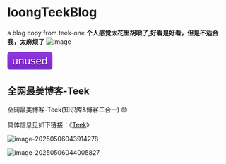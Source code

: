 # loongTeekBlog
a blog copy from teek-one 
**个人感觉太花里胡哨了,好看是好看，但是不适合我，太麻烦了**
![image](https://github.com/user-attachments/assets/bc24f304-e57b-4f14-bb87-20344e47de20)

**![未使用](https://github.com/flveboy/flveboy/raw/main/badge/unused.svg)**

## 全网最美博客-Teek

全网最美博客-Teek(知识库&博客二合一) 😊

具体信息见如下链接：《[Teek](https://onedayxyy.cn/teek)》

![image-20250506043914278](https://onedayxyy.cn/images/image-20250506043914278.png)

![image-20250506044005827](https://onedayxyy.cn/images/image-20250506044005827.png)

